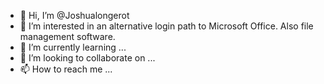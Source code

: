 - 👋 Hi, I’m @Joshualongerot
- 👀 I’m interested in an alternative login path to Microsoft Office. Also file management software. 
- 🌱 I’m currently learning ...
- 💞️ I’m looking to collaborate on ...
- 📫 How to reach me ...

<!---
Joshualongerot/Joshualongerot is a ✨ special ✨ repository because its `README.md` (this file) appears on your GitHub profile.
You can click the Preview link to take a look at your changes.
--->
